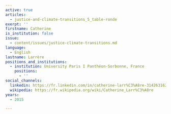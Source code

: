 ```yaml
---
active: true
articles:
  - justice-and-climate-transitions_5_table-ronde
exerpt: ''
firstname: Catherine
is_institution: false
issue:
  - content/issues/justice-climate-transitions.md
language:
  - English
lastname: Larrère
positions_and_institutions:
  - institution: University Paris I Panthéon-Sorbonne, France
    positions:
      - ''
social_channels:
  linkedin: https://fr.linkedin.com/in/catherine-larr%C3%A8re-314263162
  wikipedia: https://fr.wikipedia.org/wiki/Catherine_Larr%C3%A8re
years:
  - 2015

---
```

